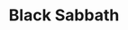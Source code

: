 ---
title: "Black Sabbath"
summary: "Black Sabbath were an English heavy metal band formed in Birmingham in 1968 by guitarist Tony Iommi, drummer Bill Ward, bassist Geezer Butler and vocalist Ozzy Osbourne. They are often cited as pioneers of heavy metal music. The band helped define the genre with releases such as Black Sabbath , Paranoid and Master of Reality . The band had multiple line-up changes following Osbourne's departure in 1979, with Iommi being the only constant member throughout their history.
After previous iterations of the group – the Polka Tulk Blues Band and Earth – the band settled on the name Black Sabbath in 1969. They distinguished themselves through occult themes with horror-inspired lyrics and down-tuned guitars. Signing to Philips Records in November 1969, they released their first single, \"Evil Woman\", in January 1970, and their debut album, Black Sabbath, was released the following month. Though it received a negative critical response, the album was a commercial success, leading to a follow-up record, Paranoid, later that year. The band's popularity grew, and by 1973's Sabbath Bloody Sabbath, critics were starting to respond favourably.
Osbourne's excessive substance abuse led to his firing in 1979. He was replaced by former Rainbow vocalist Ronnie James Dio. Following two albums with Dio, Heaven and Hell and Mob Rules, the second of which saw drummer Vinny Appice replace Ward, Black Sabbath endured many personnel changes from the mid-1980s to the mid-1990s that included vocalists Ian Gillan, Glenn Hughes, Ray Gillen and Tony Martin, as well as several drummers and bassists, with Butler's departure in 1984 leaving Iommi as the only remaining original member. Martin, who replaced Gillen in 1987, was the second-longest serving vocalist after Osbourne and recorded three albums with Black Sabbath before his dismissal in 1991. That same year, Iommi rejoined with Butler, Dio and Appice to record Dehumanizer . After two more studio albums with Martin, who returned to replace Dio in 1993, the band's original line-up reunited in 1997 and released a live album, Reunion, the following year; they continued to tour occasionally until 2005. Other than various back catalogue reissues and compilation albums, as well as the Mob Rules-era line-up reuniting as Heaven & Hell, there was no further activity under the Black Sabbath name until 2011 with the release of their final studio album and 19th overall, 13, in 2013, which features all of the original members except Ward. During their farewell tour, the band played their final concert in their home city of Birmingham on 4 February 2017. Occasional partial reunions have happened since, most recently when Osbourne and Iommi performed together at the closing ceremony of the 2022 Commonwealth Games in Birmingham.Black Sabbath have sold over 70 million records worldwide as of 2013, making them one of the most commercially successful heavy metal bands. Black Sabbath, together with Deep Purple and Led Zeppelin, have been referred to as the \"unholy trinity of British hard rock and heavy metal in the early to mid-seventies\". They were ranked by MTV as the \"Greatest Metal Band of All Time\" and placed second on VH1's \"100 Greatest Artists of Hard Rock\" list. Rolling Stone magazine ranked them number 85 on their \"100 Greatest Artists of All Time\". Black Sabbath were inducted into the UK Music Hall of Fame in 2005 and the Rock and Roll Hall of Fame in 2006. They have also won two Grammy Awards for Best Metal Performance, and in 2019 the band were presented a Grammy Lifetime Achievement Award."
slug: "black-sabbath"
image: "black-sabbath.jpg"
apple_music_artist_url: "None"
wikipedia_url: "https://en.wikipedia.org/wiki/Black_Sabbath"
---